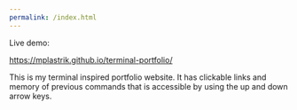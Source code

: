 ```yaml
---
permalink: /index.html
---
```

Live demo:

 https://mplastrik.github.io/terminal-portfolio/

This is my terminal inspired portfolio website. It has clickable links and memory of previous commands that is accessible by using the up and down arrow keys.
